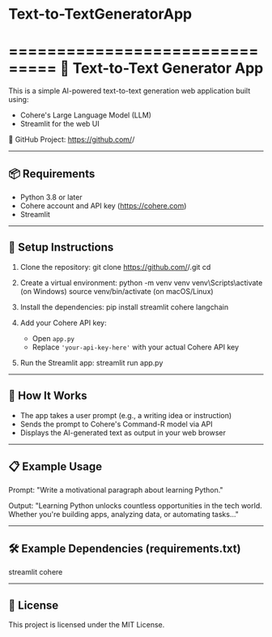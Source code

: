 # Text-to-TextGeneratorApp

===============================
📝 Text-to-Text Generator App
===============================

This is a simple AI-powered text-to-text generation web application built using:
- Cohere's Large Language Model (LLM)
- Streamlit for the web UI

🔗 GitHub Project: https://github.com/<your-username>/<your-repo-name>

----------------------------------
📦 Requirements
----------------------------------
- Python 3.8 or later
- Cohere account and API key (https://cohere.com)
- Streamlit

----------------------------------
🚀 Setup Instructions
----------------------------------

1. Clone the repository:
   git clone https://github.com/<your-username>/<your-repo-name>.git
   cd <your-repo-name>

2. Create a virtual environment:
   python -m venv venv
   venv\Scripts\activate       (on Windows)
   source venv/bin/activate   (on macOS/Linux)

3. Install the dependencies:
   pip install streamlit cohere langchain


4. Add your Cohere API key:
   - Open `app.py`
   - Replace `'your-api-key-here'` with your actual Cohere API key

5. Run the Streamlit app:
   streamlit run app.py

----------------------------------
🧠 How It Works
----------------------------------
- The app takes a user prompt (e.g., a writing idea or instruction)
- Sends the prompt to Cohere's Command-R model via API
- Displays the AI-generated text as output in your web browser

----------------------------------
📋 Example Usage
----------------------------------
Prompt: "Write a motivational paragraph about learning Python."

Output: "Learning Python unlocks countless opportunities in the tech world. Whether you're building apps, analyzing data, or automating tasks..."

----------------------------------
🛠 Example Dependencies (requirements.txt)
----------------------------------
streamlit
cohere

----------------------------------
📄 License
----------------------------------
This project is licensed under the MIT License.
